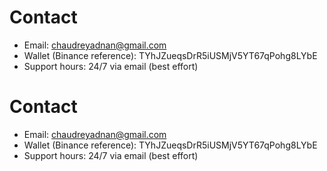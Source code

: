 # Contact

- Email: chaudreyadnan@gmail.com
- Wallet (Binance reference): TYhJZueqsDrR5iUSMjV5YT67qPohg8LYbE
- Support hours: 24/7 via email (best effort)
# Contact

- Email: chaudreyadnan@gmail.com
- Wallet (Binance reference): TYhJZueqsDrR5iUSMjV5YT67qPohg8LYbE
- Support hours: 24/7 via email (best effort)
